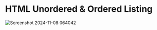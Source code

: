 # HTML Unordered & Ordered Listing
![Screenshot 2024-11-08 064042](https://github.com/user-attachments/assets/6e8fbac9-a191-4f47-be8a-c3c02dfde508)
